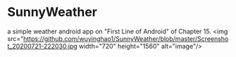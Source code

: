 # SunnyWeather
a simple weather android app on "First Line of Android" of Chapter 15.
<img src="https://github.com/wuyinghao1/SunnyWeather/blob/master/Screenshot_20200721-222030.jpg width="720" height="1560" alt="image"/>
